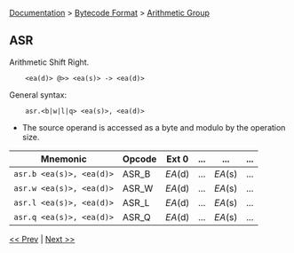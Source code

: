 [Documentation](../../README.md) > [Bytecode Format](../README.md) > [Arithmetic Group](../InstructionsArithmetic.md)

## ASR

Arithmetic Shift Right.

        <ea(d)> @>> <ea(s)> -> <ea(d)>

General syntax:

        asr.<b|w|l|q> <ea(s)>, <ea(d)>

* The source operand is accessed as a byte and modulo by the operation size.

| Mnemonic | Opcode | Ext 0 | ... | ... | ... |
| - | - | - | - | - | - |
| `asr.b <ea(s)>, <ea(d)>` | ASR_B | *EA*(d) | ... | *EA*(s) | ... |
| `asr.w <ea(s)>, <ea(d)>` | ASR_W | *EA*(d) | ... | *EA*(s) | ... |
| `asr.l <ea(s)>, <ea(d)>` | ASR_L | *EA*(d) | ... | *EA*(s) | ... |
| `asr.q <ea(s)>, <ea(d)>` | ASR_Q | *EA*(d) | ... | *EA*(s) | ... |

[<< Prev](./a_04.md) | [Next >>](./a_06.md)
